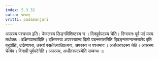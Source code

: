```yaml
---
index: 5.3.32
sutra: पश्चात्‌
vritti: padamanjari
---
```


 अपरस्य पश्चभाव इति। केवलस्य लिङ्गविशिष्टस्य च । दिक्पूर्वपदस्य चेति। दिग्वचनः पूर्व पदं यस्य तथोक्तः। दक्षिणपश्चादिति। दक्षिणस्या अपरस्याश्च दिशो यदन्तरालमिति ठ्दिङ्नामान्यन्तरालेऽ इति बहुव्रीहिः, दक्षिणापरा, तस्यां वसतीत्यातिप्रत्ययः, अपरस्य च पश्चभावः। अर्धोतरपदस्य चेति। अपरस्य चेत्येव। विनापी पूर्वपदेनेति। अपरस्य, अर्धोतरपदस्येति सम्बन्धः ॥